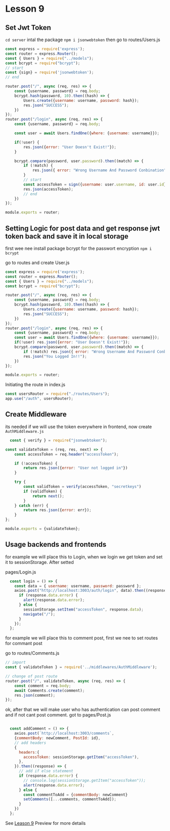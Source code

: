 # Lesson 9

## Set Jwt Token

`cd server`
intal the package `npm i jsonwebtoken`
then go to routes/Users.js

```javascript
const express = require('express');
const router = express.Router();
const { Users } = require("../models");
const bcrypt = require("bcrypt");
// start
const {sign} = require('jsonwebtoken');
// end

router.post("/", async (req, res) => {
    const {username, password} = req.body;
    bcrypt.hash(password, 10).then((hash) => {
        Users.create({username: username, password: hash});
        res.json("SUCCESS");
    })
});
router.post("/login", async (req, res) => {
    const {username, password} = req.body;

    const user = await Users.findOne({where: {username: username}});

    if(!user) {
        res.json({error: "User Doesn't Exist!"});
    }

    bcrypt.compare(password, user.password).then((match) => {
        if (!match) {
            res.json({ error: "Wrong Username And Password Conbination"});
        }
        // start
        const accessToken = sign({username: user.username, id: user.id}, 'secretkeys');
        res.json(accessToken);
        // end
    })
});

module.exports = router;
```

## Setting Logic for post data and get response jwt token back and save it in local storage

first wee nee install package bcrypt for the passwort encryption
`npm i bcrypt`

go to routes and create User.js

```javascript
const express = require('express');
const router = express.Router();
const { Users } = require("../models");
const bcrypt = require("bcrypt");

router.post("/", async (req, res) => {
    const {username, password} = req.body;
    bcrypt.hash(password, 10).then((hash) => {
        Users.create({username: username, password: hash});
        res.json("SUCCESS");
    })
});
router.post("/login", async (req, res) => {
    const {username, password} = req.body;
    const user = await Users.findOne({where: {username: username}});
    if(!user) res.json({error: "User Doesn't Exist!"});
    bcrypt.compare(password, user.password).then((match) => {
        if (!match) res.json({ error: "Wrong Username And Password Conbination"});
        res.json("You Logged In!!");
    })
});

module.exports = router;
```

Initiating the route in index.js

```javascript
const usersRouter = require("./routes/Users");
app.use("/auth", usersRouter);
```

## Create Middleware

its needed if we will use the token everywhere in frontend, now create `AuthMiddleware.js`

```javascript
  const { verify } = require("jsonwebtoken");

const validateToken = (req, res, next) => {
    const accessToken = req.header("accessToken");

    if (!accessToken) {
        return res.json({error: "User not logged in"})
    }

    try {
        const validToken = verify(accessToken, "secretkeys")
        if (validToken) {
            return next();
        }
    } catch (err) {
        return res.json({error: err});
    }
};

module.exports = {validateToken};
```

## Usage backends and frontends

for example we will place this to Login, when we login we get token and set it to sessionStorage.
After setted

pages/Login.js

```javascript
  const login = () => {
    const data = { username: username, password: password };
    axios.post("http://localhost:3003/auth/login", data).then((response) => {
      if (response.data.error) {
        alert(response.data.error);
      } else {
        sessionStorage.setItem("accessToken", response.data);
        navigate("/");
      }
    });
  };
```

for example we will place this to comment post, first we nee to set routes for commant post

go to routes/Comments.js

```javascript
// import
const { validateToken } = require('../middlewares/AuthMiddleware');

// change of post route
router.post("/", validateToken, async (req, res) => {
    const comment = req.body;
    await Comments.create(comment);
    res.json(comment);
});
```
ok, after that we will make user who has authentication can post comment and if not cant post comment.
got to pages/Post.js

```javascript

  const addComment = () => {
    axios.post(`http://localhost:3003/comments`,
    {commentBody: newComment, PostId: id},
    // add headers
    {
      headers:{
        accessToken: sessionStorage.getItem("accessToken"),
      },
    }).then((response) => {
      // add if else statement
      if (response.data.error) {
        // console.log(sessionStorage.getItem("accessToken"));
        alert(response.data.error);
      } else {
        const commentToAdd = {commentBody: newComment}
        setComments([...comments, commentToAdd]);
      }
    })
  };
```

See [Leason 9](https://lesson2.com) Preview for more details
